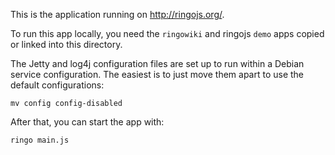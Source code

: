 This is the application running on <http://ringojs.org/>.

To run this app locally, you need the `ringowiki` and ringojs `demo`
apps copied or linked into this directory.

The Jetty and log4j configuration files are set up to run within a
Debian service configuration. The easiest is to just move them apart
to use the default configurations:

    mv config config-disabled

After that, you can start the app with:

    ringo main.js
